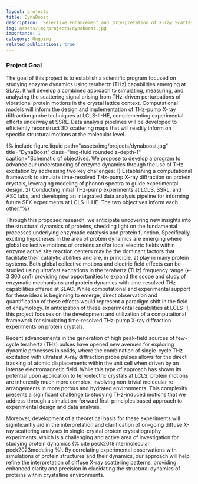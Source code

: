 ```yaml
---
layout: projects
title: DynaBoost
description:  Selective Enhancement and Interpretation of X-ray Scattering Signals from Protein Crystals under Terahertz Excitation
img: assets/img/projects/dynaboost.jpg
importance: 1
category: Ongoing
related_publications: true
---
```

### Project Goal
The goal of this project is to establish a scientific program focused on studying enzyme dynamics using terahertz (THz) capabilities emerging at SLAC. It will develop a combined approach to simulating, measuring, and analyzing the scattering signal arising from THz-driven perturbations of vibrational protein motions in the crystal lattice context. Computational models will inform the design and implementation of THz-pump X-ray diffraction probe techniques at LCLS-II-HE, complementing experimental efforts underway at SSRL. Data analysis pipelines will be developed to efficiently reconstruct 3D scattering maps that will readily inform on specific structural motions at the molecular level.

{% include figure.liquid path="assets/img/projects/dynaboost.jpg" title="DynaBoost" class="img-fluid rounded z-depth-1" caption="Schematic of objectives. We propose to develop a program to advance our understanding of enzyme dynamics through the use of THz- excitation by addressing two key challenges: 1) Establishing a computational framework to simulate time-resolved THz-pump X-ray diffraction on protein crystals, leveraging modeling of phonon spectra to guide experimental design. 2) Conducting initial THz-pump experiments at LCLS, SSRL, and ASC labs, and developing an integrated data analysis pipeline for informing future SFX experiments at LCLS-II-HE. The two objectives inform each other."%}

Through this proposed research, we anticipate uncovering new insights into the structural dynamics of proteins, shedding light on the fundamental processes underlying enzymatic catalysis and protein function. Specifically, exciting hypotheses in the area of protein dynamics are emerging where global collective motions of proteins and/or local electric fields within enzyme active site reaction centers may be the dominant factors that facilitate their catalytic abilities and are, in principle, at play in many protein systems. Both global collective motions and electric field effects can be studied using ultrafast excitations in the terahertz (THz) frequency range (⇠ 3   300 cm 1) providing new opportunities to expand the scope and study of enzymatic mechanisms and protein dynamics with time-resolved THz capabilities offered at SLAC. While computational and experimental support for these ideas is beginning to emerge, direct observation and quantification of these effects would represent a paradigm shift in the field of enzymology. In anticipation of these experimental capabilities at LCLS-II, this project focuses on the development and utilization of a computational framework for simulating time-resolved THz-pump X-ray diffraction experiments on protein crystals.

Recent advancements in the generation of high peak-field sources of few-cycle terahertz (THz) pulses have opened new avenues for exploring dynamic processes in solids, where the combination of single-cycle THz excitation with ultrafast X-ray diffraction probe pulses allows for the direct tracking of atomic displacements within the unit cell when driven by an intense electromagnetic field. While this type of approach has shown its potential upon application to ferroelectric crystals at LCLS, protein motions are inherently much more complex, involving non-trivial molecular re- arrangements in more porous and hydrated environments. This complexity presents a significant challenge to studying THz-induced motions that we address through a simulation-forward first-principles based approach to experimental design and data analysis.

Moreover, development of a theoretical basis for these experiments will significantly aid in the interpretation and clarification of on-going diffuse X-ray scattering analyses in single-crystal protein crystallography experiments, which is a challenging and active area of investigation for studying protein dynamics {% cite peck2018intermolecular peck2023modeling %}. By correlating experimental observations with simulations of protein structures and their dynamics, our approach will help refine the interpretation of diffuse X-ray scattering patterns, providing enhanced clarity and precision in elucidating the structural dynamics of proteins within crystalline environments.

